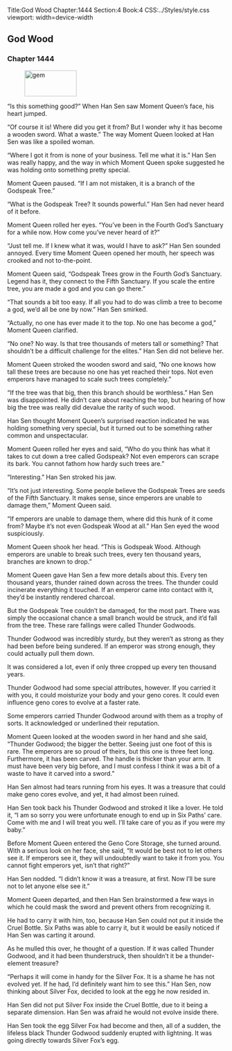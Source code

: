 Title:God Wood 
Chapter:1444 
Section:4 
Book:4 
CSS:../Styles/style.css 
viewport: width=device-width
  
## God Wood
### Chapter 1444
  
<figure>
	<img src="../Images/gem.gif" alt="gem" id="gem" width="120" height="60" />
</figure>
  

  
“Is this something good?” When Han Sen saw Moment Queen’s face, his heart jumped.

“Of course it is! Where did you get it from? But I wonder why it has become a wooden sword. What a waste.” The way Moment Queen looked at Han Sen was like a spoiled woman.

“Where I got it from is none of your business. Tell me what it is.” Han Sen was really happy, and the way in which Moment Queen spoke suggested he was holding onto something pretty special.

Moment Queen paused. “If I am not mistaken, it is a branch of the Godspeak Tree.”

“What is the Godspeak Tree? It sounds powerful.” Han Sen had never heard of it before.

Moment Queen rolled her eyes. “You’ve been in the Fourth God’s Sanctuary for a while now. How come you’ve never heard of it?”

“Just tell me. If I knew what it was, would I have to ask?” Han Sen sounded annoyed. Every time Moment Queen opened her mouth, her speech was crooked and not to-the-point.

Moment Queen said, “Godspeak Trees grow in the Fourth God’s Sanctuary. Legend has it, they connect to the Fifth Sanctuary. If you scale the entire tree, you are made a god and you can go there.”

“That sounds a bit too easy. If all you had to do was climb a tree to become a god, we’d all be one by now.” Han Sen smirked.

“Actually, no one has ever made it to the top. No one has become a god,” Moment Queen clarified.

“No one? No way. Is that tree thousands of meters tall or something? That shouldn’t be a difficult challenge for the elites.” Han Sen did not believe her.

Moment Queen stroked the wooden sword and said, “No one knows how tall these trees are because no one has yet reached their tops. Not even emperors have managed to scale such trees completely.”

“If the tree was that big, then this branch should be worthless.” Han Sen was disappointed. He didn’t care about reaching the top, but hearing of how big the tree was really did devalue the rarity of such wood.

Han Sen thought Moment Queen’s surprised reaction indicated he was holding something very special, but it turned out to be something rather common and unspectacular.

Moment Queen rolled her eyes and said, “Who do you think has what it takes to cut down a tree called Godspeak? Not even emperors can scrape its bark. You cannot fathom how hardy such trees are.”

“Interesting.” Han Sen stroked his jaw.

“It’s not just interesting. Some people believe the Godspeak Trees are seeds of the Fifth Sanctuary. It makes sense, since emperors are unable to damage them,” Moment Queen said.

“If emperors are unable to damage them, where did this hunk of it come from? Maybe it’s not even Godspeak Wood at all.” Han Sen eyed the wood suspiciously.

Moment Queen shook her head. “This is Godspeak Wood. Although emperors are unable to break such trees, every ten thousand years, branches are known to drop.”

Moment Queen gave Han Sen a few more details about this. Every ten thousand years, thunder rained down across the trees. The thunder could incinerate everything it touched. If an emperor came into contact with it, they’d be instantly rendered charcoal.

But the Godspeak Tree couldn’t be damaged, for the most part. There was simply the occasional chance a small branch would be struck, and it’d fall from the tree. These rare fallings were called Thunder Godwoods.

Thunder Godwood was incredibly sturdy, but they weren’t as strong as they had been before being sundered. If an emperor was strong enough, they could actually pull them down.

It was considered a lot, even if only three cropped up every ten thousand years.

Thunder Godwood had some special attributes, however. If you carried it with you, it could moisturize your body and your geno cores. It could even influence geno cores to evolve at a faster rate.

Some emperors carried Thunder Godwood around with them as a trophy of sorts. It acknowledged or underlined their reputation.

Moment Queen looked at the wooden sword in her hand and she said, “Thunder Godwood; the bigger the better. Seeing just one foot of this is rare. The emperors are so proud of theirs, but this one is three feet long. Furthermore, it has been carved. The handle is thicker than your arm. It must have been very big before, and I must confess I think it was a bit of a waste to have it carved into a sword.”

Han Sen almost had tears running from his eyes. It was a treasure that could make geno cores evolve, and yet, it had almost been ruined.

Han Sen took back his Thunder Godwood and stroked it like a lover. He told it, “I am so sorry you were unfortunate enough to end up in Six Paths’ care. Come with me and I will treat you well. I’ll take care of you as if you were my baby.”

Before Moment Queen entered the Geno Core Storage, she turned around. With a serious look on her face, she said, “It would be best not to let others see it. If emperors see it, they will undoubtedly want to take it from you. You cannot fight emperors yet, isn’t that right?”

Han Sen nodded. “I didn’t know it was a treasure, at first. Now I’ll be sure not to let anyone else see it.”

Moment Queen departed, and then Han Sen brainstormed a few ways in which he could mask the sword and prevent others from recognizing it.

He had to carry it with him, too, because Han Sen could not put it inside the Cruel Bottle. Six Paths was able to carry it, but it would be easily noticed if Han Sen was carting it around.

As he mulled this over, he thought of a question. If it was called Thunder Godwood, and it had been thunderstruck, then shouldn’t it be a thunder-element treasure?

“Perhaps it will come in handy for the Silver Fox. It is a shame he has not evolved yet. If he had, I’d definitely want him to see this.” Han Sen, now thinking about Silver Fox, decided to look at the egg he now resided in.

Han Sen did not put Silver Fox inside the Cruel Bottle, due to it being a separate dimension. Han Sen was afraid he would not evolve inside there.

Han Sen took the egg Silver Fox had become and then, all of a sudden, the lifeless black Thunder Godwood suddenly erupted with lightning. It was going directly towards Silver Fox’s egg.